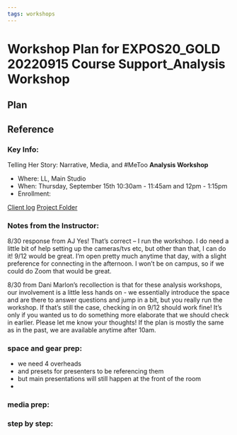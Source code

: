 ```yaml
---
tags: workshops
---
```


# Workshop Plan for EXPOS20_GOLD 20220915 Course Support_Analysis Workshop

## Plan 

## Reference

### Key Info: 
Telling Her Story: Narrative, Media, and #MeToo **Analysis Workshop**
* Where: LL, Main Studio
* When: Thursday, September 15th 10:30am - 11:45am and 12pm - 1:15pm 
* Enrollment:


[Client log](https://docs.google.com/document/d/1xh8VD1v81Ujbu_n3urZx4RfjIzlZqkt-nNT31rpsWg4/edit#heading=h.pee1dgzrcap)
[Project Folder](https://drive.google.com/drive/folders/1Og7Rj-bJDK1wP2DgwTdGeg1ESYmYoB3_)

### Notes from the Instructor:

8/30 response from AJ 
Yes! That’s correct – I run the workshop. I do need a little bit of help setting up the cameras/tvs etc, but other than that, I can do it! 9/12 would be great. I’m open pretty much anytime that day, with a slight preference for connecting in the afternoon. I won’t be on campus, so if we could do Zoom that would be great.

8/30 from Dani
Marlon’s recollection is that for these analysis workshops, our involvement is a little less hands on - we essentially introduce the space and are there to answer questions and jump in a bit, but you really run the workshop. If that’s still the case, checking in on 9/12 should work fine! It’s only if you wanted us to do something more elaborate that we should check in earlier. Please let me know your thoughts! If the plan is mostly the same as in the past, we are available anytime after 10am.


### space and gear prep:

- we need 4 overheads
- and presets for presenters to be referencing them
- but main presentations will still happen at the front of the room
- 

### media prep:

### step by step: